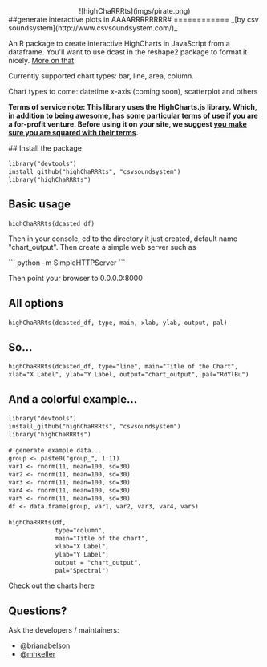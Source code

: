 <center>![highChaRRRts](imgs/pirate.png)</center>
##generate interactive plots in AAAARRRRRRRR#
============
_[by csv soundsystem](http://www.csvsoundsystem.com/)_

An R package to create interactive HighCharts in JavaScript from a dataframe. You'll want to use dcast in the reshape2 package to format it nicely. [More on that](http://www.cookbook-r.com/Manipulating_data/Converting_data_between_wide_and_long_format/)

<p>Currently supported chart types: bar, line, area, column.<p>
<p>Chart types to come: datetime x-axis (coming soon), scatterplot and others</p>
<p><strong>Terms of service note: This library uses the HighCharts.js library. Which, in addition to being awesome, has some particular terms of use if you are a for-profit venture. Before using it on your site, we suggest <a href="http://shop.highsoft.com/highcharts.html" target="_blank">you make sure you are squared with their terms</a>.</strong></p>
## Install the package

```
library("devtools")
install_github("highChaRRRts", "csvsoundsystem")
library("highChaRRRts")
```

## Basic usage

```
highChaRRRts(dcasted_df)
```

<p>Then in your console, cd to the directory it just created, default name "chart_output". Then create a simple web server such as</p>
```
python -m SimpleHTTPServer
```
<p>Then point your browser to 0.0.0.0:8000</p>

## All options

```
highChaRRRts(dcasted_df, type, main, xlab, ylab, output, pal)
```

## So...

```
highChaRRRts(dcasted_df, type="line", main="Title of the Chart", xlab="X Label", ylab="Y Label, output="chart_output", pal="RdYlBu")
```

## And a colorful example...

```
library("devtools")
install_github("highChaRRRts", "csvsoundsystem")
library("highChaRRRts")

# generate example data...
group <- paste0("group_", 1:11)
var1 <- rnorm(11, mean=100, sd=30)
var2 <- rnorm(11, mean=100, sd=30)
var3 <- rnorm(11, mean=100, sd=30)
var4 <- rnorm(11, mean=100, sd=30)
var5 <- rnorm(11, mean=100, sd=30)
df <- data.frame(group, var1, var2, var3, var4, var5)

highChaRRRts(df,
             type="column",
             main="Title of the chart",
             xlab="X Label",
             ylab="Y Label",
             output = "chart_output",
             pal="Spectral")
```
Check out the charts [here](http://csvsoundsystem.github.com/highChaRRRts/example_templates/rainbow-bar-chart-column-line.html)

## Questions?
Ask the developers / maintainers:
- [@brianabelson](http://www.twitter.com/brianabelson)
- [@mhkeller](http://www.twitter.com/mhkeller)

